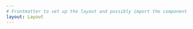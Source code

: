 ```yaml
---
# Frontmatter to set up the layout and possibly import the component
layout: Layout
---
```


<ProjectDetails :projectId="7" />
